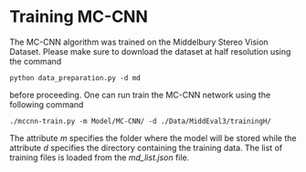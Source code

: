 # Training MC-CNN

The MC-CNN algorithm was trained on the Middelbury Stereo Vision Dataset. Please
make sure to download the dataset at half resolution using the command

```console
python data_preparation.py -d md
```

before proceeding. One can run train the MC-CNN network using the following command

```console
./mccnn-train.py -m Model/MC-CNN/ -d ./Data/MiddEval3/trainingH/
```

The attribute *m* specifies the folder where the model will be stored while the attribute
*d* specifies the directory containing the training data.
The list of training files is loaded from the *md_list.json* file.

